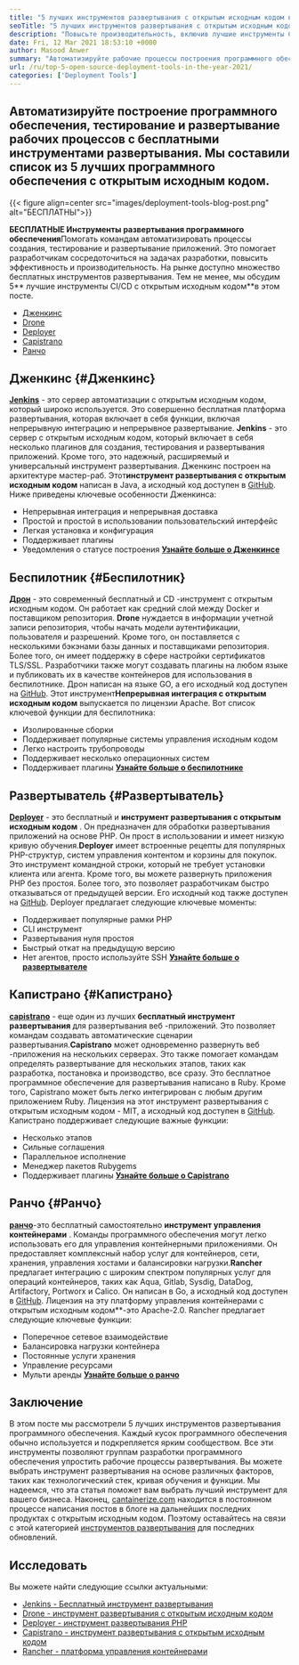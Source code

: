 ```yaml
---
title: "5 лучших инструментов развертывания с открытым исходным кодом в 2021 году" 
seoTitle: "5 лучших инструментов развертывания с открытым исходным кодом в 2021 году" 
description: "Повысьте производительность, включив лучшие инструменты CI/CD с открытым исходным кодом, которые позволяют командам автоматизировать процессы создания, тестирования и развертывания программного обеспечения." 
date: Fri, 12 Mar 2021 18:53:10 +0000
author: Masood Anwer
summary: "Автоматизируйте рабочие процессы построения программного обеспечения, тестирования и развертывания с бесплатными инструментами развертывания. Мы составили список из 5 лучших программного обеспечения с открытым исходным кодом." 
url: /ru/top-5-open-source-deployment-tools-in-the-year-2021/
categories: ['Deployment Tools']
---
```


## Автоматизируйте построение программного обеспечения, тестирование и развертывание рабочих процессов с бесплатными инструментами развертывания. Мы составили список из 5 лучших программного обеспечения с открытым исходным кодом.

{{< figure align=center src="images/deployment-tools-blog-post.png" alt="БЕСПЛАТНЫ">}}

**БЕСПЛАТНЫЕ Инструменты развертывания программного обеспечения**Помогать командам автоматизировать процессы создания, тестирование и развертывание приложений. Это помогает разработчикам сосредоточиться на задачах разработки, повысить эффективность и производительность. На рынке доступно множество бесплатных инструментов развертывания. Тем не менее, мы обсудим 5** лучшие инструменты CI/CD с открытым исходным кодом**в этом посте.
  * [Дженкинс][1]
  * [Drone][2]
  * [Deployer][3]
  * [Capistrano][4]
  * [Ранчо][5]

## Дженкинс {#Дженкинс}

[ **Jenkins**][6] - это сервер автоматизации с открытым исходным кодом, который широко используется. Это совершенно бесплатная платформа развертывания, которая включает в себя функции, включая непрерывную интеграцию и непрерывное развертывание. **Jenkins** - это сервер с открытым исходным кодом, который включает в себя несколько плагинов для создания, тестирования и развертывания приложений. Кроме того, это надежный, расширяемый и универсальный инструмент развертывания. Дженкинс построен на архитектуре мастер-раб. Этот**инструмент развертывания с открытым исходным кодом** написан в Java, а исходный код доступен в [GitHub][7].
Ниже приведены ключевые особенности Дженкинса:
  * Непрерывная интеграция и непрерывная доставка
  * Простой и простой в использовании пользовательский интерфейс
  * Легкая установка и конфигурация
  * Поддерживает плагины
  * Уведомления о статусе построения
[ **Узнайте больше о Дженкинсе** ][8]

## Беспилотник {#Беспилотник}

[ **Дрон**][9] - это современный бесплатный и CD -инструмент с открытым исходным кодом. Он работает как средний слой между Docker и поставщиком репозитория. **Drone** нуждается в информации учетной записи репозитория, чтобы начать модели аутентификации, пользователя и разрешений. Кроме того, он поставляется с несколькими бэкэнами базы данных и поставщиками репозитория. Более того, он имеет поддержку в сфере настройки сертификатов TLS/SSL. Разработчики также могут создавать плагины на любом языке и публиковать их в качестве контейнеров для использования в беспилотнике. Дрон написан на языке GO, а его исходный код доступен на [GitHub][10]. Этот инструмент**Непрерывная интеграция с открытым исходным кодом** выпускается по лицензии Apache.
Вот список ключевой функции для беспилотника:
  * Изолированные сборки
  * Поддерживает популярные системы управления исходным кодом
  * Легко настроить трубопроводы
  * Поддерживает несколько операционных систем
  * Поддерживает плагины
[ **Узнайте больше о беспилотнике** ][11]

## Развертыватель {#Развертыватель}

[ **Deployer**][12] - это бесплатный и **инструмент развертывания с открытым исходным кодом** . Он предназначен для обработки развертывания приложений на основе PHP. Он прост в использовании и имеет низкую кривую обучения.**Deployer** имеет встроенные рецепты для популярных PHP-структур, систем управления контентом и корзины для покупок. Это инструмент командной строки, который не требует установки клиента или агента. Кроме того, вы можете развернуть приложения PHP без простоя. Более того, это позволяет разработчикам быстро отказываться от предыдущей версии. Его исходный код также доступен на [GitHub][13].
Deployer предлагает следующие ключевые моменты:
  * Поддерживает популярные рамки PHP
  * CLI инструмент
  * Развертывания нуля простоя
  * Быстрый откат на предыдущую версию
  * Нет агентов, просто используйте SSH
[ **Узнайте больше о развертывателе** ][14]

## Капистрано {#Капистрано}

[ **capistrano**][15] - еще один из лучших **бесплатный инструмент развертывания** для развертывания веб -приложений. Это позволяет командам создавать автоматические сценарии развертывания.**Capistrano** может одновременно развернуть веб -приложения на нескольких серверах. Это также помогает командам определять развертывание для нескольких этапов, таких как разработка, постановка и производство, все сразу. Это бесплатное программное обеспечение для развертывания написано в Ruby. Кроме того, Capistrano может быть легко интегрирован с любым другим приложением Ruby. Лицензия на этот инструмент развертывания с открытым исходным кодом - MIT, а исходный код доступен в [GitHub][16].
Капистрано поддерживает следующие важные функции:
  * Несколько этапов
  * Сильные соглашения
  * Параллельное исполнение
  * Менеджер пакетов Rubygems
  * Поддерживает плагины
[ **Узнайте больше о Capistrano** ][17]

## Ранчо {#Ранчо}

[ **ранчо**][18]-это бесплатный самостоятельно **инструмент управления контейнерами** . Команды программного обеспечения могут легко использовать его для управления контейнерными приложениями. Он предоставляет комплексный набор услуг для контейнеров, сети, хранения, управления хостами и балансировки нагрузки.**Rancher** предлагает интеграцию с широким спектром популярных услуг для операций контейнеров, таких как Aqua, Gitlab, Sysdig, DataDog, Artifactory, Portworx и Calico. Он написан в Go, а исходный код доступен в [GitHub][19]. Лицензия на эту платформу управления контейнерами с открытым исходным кодом**-это Apache-2.0.
Rancher предлагает следующие ключевые функции:
  * Поперечное сетевое взаимодействие
  * Балансировка нагрузки контейнера
  * Постоянные услуги хранения
  * Управление ресурсами
  * Мульти аренды
[ **Узнайте больше о ранчо** ][20]

## Заключение
В этом посте мы рассмотрели 5 лучших инструментов развертывания программного обеспечения. Каждый кусок программного обеспечения обычно используется и подкрепляется ярким сообществом. Все эти инструменты позволяют группам разработки программного обеспечения упростить рабочие процессы развертывания. Вы можете выбрать инструмент развертывания на основе различных факторов, таких как технологический стек, кривая обучения и функции. Мы надеемся, что эта статья поможет вам выбрать лучший инструмент для вашего бизнеса.
Наконец, [cantainerize.com][21] находится в постоянном процессе написания постов в блоге на дальнейших последних продуктах с открытым исходным кодом. Поэтому оставайтесь на связи с этой категорией [инструментов развертывания][22] для последних обновлений.

## Исследовать
Вы можете найти следующие ссылки актуальными:
  * [Jenkins - Бесплатный инструмент развертывания][6]
  * [Drone - инструмент развертывания с открытым исходным кодом][9]
  * [Deployer - инструмент развертывания PHP][12]
  * [Capistrano - инструмент развертывания с открытым исходным кодом][15]
  * [Rancher - платформа управления контейнерами][18]



[1]: #Jenkins
[2]: #Drone
[3]: #Deployer
[4]: #Capistrano
[5]: #Rancher
[6]: https://products.containerize.com/deployment-tools/jenkins
[7]: https://github.com/jenkinsci/jenkins
[8]: https://www.jenkins.io
[9]: https://products.containerize.com/deployment-tools/drone
[10]: https://github.com/drone/drone
[11]: https://www.drone.io
[12]: https://products.containerize.com/deployment-tools/deployer
[13]: https://github.com/deployphp/deployer
[14]: https://deployer.org
[15]: https://products.containerize.com/deployment-tools/capistrano
[16]: https://github.com/capistrano/capistrano
[17]: https://capistranorb.com
[18]: https://products.containerize.com/deployment-tools/rancher
[19]: https://github.com/rancher/rancher
[20]: https://rancher.com
[21]: https://containerize.com
[22]: https://blog.containerize.com/category/deployment-tools/
